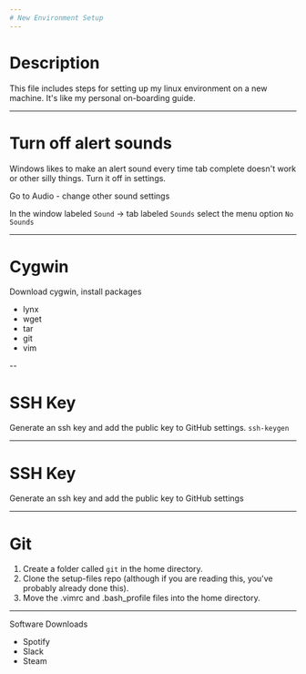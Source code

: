 ```yaml
---
# New Environment Setup
---
```


# Description

This file includes steps for setting up my linux environment on a new machine. It's like my personal on-boarding guide.

---
# Turn off alert sounds

Windows likes to make an alert sound every time tab complete doesn't work or other silly things. Turn it off in settings.

Go to Audio - change other sound settings

In the window labeled `Sound` -> tab labeled `Sounds` select the menu option `No Sounds`

---
# Cygwin

Download cygwin, install packages

- lynx
- wget
- tar
- git
- vim

--
# SSH Key

Generate an ssh key and add the public key to GitHub settings.
`ssh-keygen`

---
# SSH Key

Generate an ssh key and add the public key to GitHub settings

---
# Git

1. Create a folder called `git` in the home directory.
1. Clone the setup-files repo (although if you are reading this, you've probably already done this).
1. Move the .vimrc and .bash_profile files into the home directory.

---
Software Downloads

- Spotify
- Slack
- Steam
